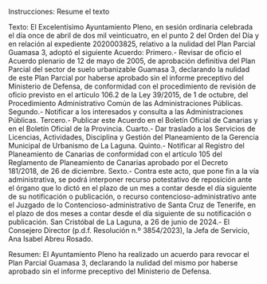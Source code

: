 Instrucciones:
Resume el texto

Texto:
El Excelentísimo Ayuntamiento Pleno, en sesión ordinaria celebrada el día once de abril de dos mil veinticuatro, en el punto 2 del Orden del Día y en relación al expediente 2020003825, relativo a la nulidad del Plan Parcial Guamasa 3, adoptó el siguiente Acuerdo:
Primero.- Revisar de oficio el Acuerdo plenario de 12 de mayo de 2005, de aprobación definitiva del Plan Parcial del sector de suelo urbanizable Guamasa 3, declarando la nulidad de este Plan Parcial por haberse aprobado sin el informe preceptivo del Ministerio de Defensa, de conformidad con el procedimiento de revisión de oficio previsto en el artículo 106.2 de la Ley 39/2015, de 1 de octubre, del Procedimiento Administrativo Común de las Administraciones Públicas.
Segundo.- Notificar a los interesados y consulta a las Administraciones Públicas.
Tercero.- Publicar este Acuerdo en el Boletín Oficial de Canarias y en el Boletín Oficial de la Provincia.
Cuarto.- Dar traslado a los Servicios de Licencias, Actividades, Disciplina y Gestión del Planeamiento de la Gerencia Municipal de Urbanismo de La Laguna.
Quinto.- Notificar al Registro del Planeamiento de Canarias de conformidad con el artículo 105 del Reglamento de Planeamiento de Canarias aprobado por el Decreto 181/2018, de 26 de diciembre.
Sexto.- Contra este acto, que pone fin a la vía administrativa, se podrá interponer recurso potestativo de reposición ante el órgano que lo dictó en el plazo de un mes a contar desde el día siguiente de su notificación o publicación, o recurso contencioso-administrativo ante el Juzgado de lo Contencioso-administrativo de Santa Cruz de Tenerife, en el plazo de dos meses a contar desde el día siguiente de su notificación o publicación.
San Cristóbal de La Laguna, a 26 de junio de 2024.- El Consejero Director (p.d.f. Resolución n.º 3854/2023), la Jefa de Servicio, Ana Isabel Abreu Rosado.

Resumen:
El Ayuntamiento Pleno ha realizado un acuerdo para revocar el Plan Parcial Guamasa 3, declarando la nulidad del mismo por haberse aprobado sin el informe preceptivo del Ministerio de Defensa.